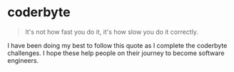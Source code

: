 coderbyte
=========
> It's not how fast you do it, it's how slow you do it correctly.

I have been doing my best to follow this quote as I complete the coderbyte challenges. I hope these help people on their journey to become software engineers.